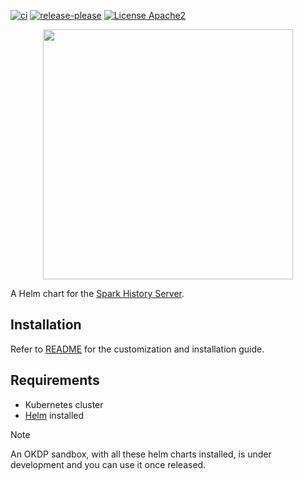 [![ci](https://github.com/okdp/charts/actions/workflows/ci.yml/badge.svg)](https://github.com/okdp/spark-history-server/actions/workflows/ci.yml)
[![release-please](https://github.com/okdp/charts/actions/workflows/release-please.yml/badge.svg)](https://github.com/okdp/spark-history-server/actions/workflows/release-please.yml)
[![License Apache2](https://img.shields.io/badge/License-Apache%202.0-blue.svg)](http://www.apache.org/licenses/LICENSE-2.0)

<p align="center">
    <img width="400px" height=auto src="https://okdp.io/logos/okdp-inverted.png" />
</p>


A Helm chart for the [Spark History Server](https://spark.apache.org/docs/latest/monitoring.html#viewing-after-the-fact).

## Installation

Refer to [README](helm/spark-history-server/README.md) for the customization and installation guide.

## Requirements

- Kubernetes cluster
- [Helm](https://helm.sh/) installed

> [!NOTE]
> An OKDP sandbox, with all these helm charts installed, is under development and you can use it once released.
> 